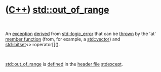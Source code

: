 
 

 

 

 

 

([C++](Cpp.md)) [std::out\_of\_range](CppOut_of_range.md)
===========================================================

 

An [exception](CppException.md) [derived](CppDerivedClass.md) from
[std::logic\_error](CppLogic_error.md) that can be
[thrown](CppThrow.md) by the 'at' [member
function](CppMemberFunction.md) (from, for example, a
[std::vector](CppStdVector.md)) and
[std::bitset](CppStdBitset.md)&lt;&gt;::operator\[\]().

 

[std::out\_of\_range](CppOut_of_range.md) is
[defined](CppDefinition.md) in the [header file](CppHeaderFile.md)
[stdexcept](CppStdexceptH.md).

 

 

 

 

 

 

